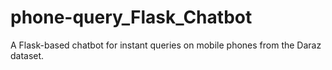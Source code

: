 # phone-query_Flask_Chatbot
 A Flask-based chatbot for instant queries on mobile phones from the Daraz dataset.
